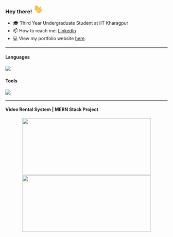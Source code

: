 ### Hey there! <img src="https://raw.githubusercontent.com/ABSphreak/ABSphreak/master/gifs/Hi.gif" height="28px">

- 🎓 Third Year Undergraduate Student at IIT Kharagpur
- 📫 How to reach me: [LinkedIn](https://www.linkedin.com/in/harshit-jain-4081a0256/)
- 💻 View my portfolio website [here](https://harshit-jain52.github.io).
<hr>

#### Languages
<p>
    <img src="https://skillicons.dev/icons?i=c,cpp,py,html,css,js,ts,go,dart,bash" />
</p>

#### Tools
<p>
    <img src="https://skillicons.dev/icons?i=react,express,nodejs,mongodb,sass,tailwind,flutter,firebase,docker" />
</p>
<hr>

#### Video Rental System | MERN Stack Project

<p align="center">
  <a href = "https://github.com/harshit-jain52/VRS-Backend">
    <img height="175" width="400" src="https://github-readme-stats.vercel.app/api/pin/?username=harshit-jain52&repo=VRS-Backend&show_owner=true&theme=algolia"/>
  </a>
  <a href = "https://github.com/Cath3dr4l/VRS-Frontend">
    <img height="175" width="400" src="https://github-readme-stats.vercel.app/api/pin/?username=Cath3dr4l&repo=VRS-Frontend&show_owner=true&theme=algolia"/>
  </a>
</p>
